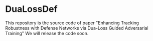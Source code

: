 # DuaLossDef
This repository is the source code of paper "Enhancing Tracking Robustness with Defense Networks via Dua-Loss Guided Adversarial Training"
We will release the code soon.
